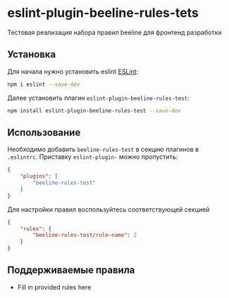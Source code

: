 # eslint-plugin-beeline-rules-tets

Тестовая реализация набора правил beeline для фронтенд разработки

## Установка

Для начала нужно установить eslint [ESLint](https://eslint.org/):

```sh
npm i eslint --save-dev
```

Далее установить плагин `eslint-plugin-beeline-rules-test`:

```sh
npm install eslint-plugin-beeline-rules-test --save-dev
```

## Использование

Необходимо добавить `beeline-rules-test` в секцию плагинов в `.eslintrc`. Приставку `eslint-plugin-` можно пропустить:

```json
{
    "plugins": [
        "beeline-rules-test"
    ]
}
```


Для настройки правил воспользуйтесь соответствующей секцией

```json
{
    "rules": {
        "beeline-rules-test/rule-name": 2
    }
}
```

## Поддерживаемые правила

* Fill in provided rules here



